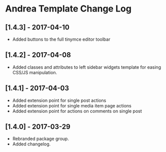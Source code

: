 
# Andrea Template Change Log

## [1.4.3] - 2017-04-10

- Added buttons to the full tinymce editor toolbar

## [1.4.2] - 2017-04-08

- Added classes and attributes to left sidebar widgets template
  for easing CSS/JS manipulation.

## [1.4.1] - 2017-04-03

- Added extension point for single post actions
- Added extension point for single media item page actions
- Added extension point for actions on comments on single post

## [1.4.0] - 2017-03-29

- Rebranded package group.
- Added changelog.
